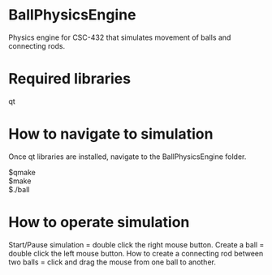 BallPhysicsEngine
=================

Physics engine for CSC-432 that simulates movement of balls and connecting rods.

Required libraries
=================
qt

How to navigate to simulation
=================
Once qt libraries are installed, navigate to the BallPhysicsEngine folder.

$qmake <br>
$make <br>
$./ball <br>

How to operate simulation
================
Start/Pause simulation = double click the right mouse button.
Create a ball = double click the left mouse button.
How to create a connecting rod between two balls = click and drag the mouse from one ball to another.
